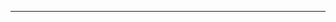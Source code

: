 <!--
CO_OP_TRANSLATOR_METADATA:
{
  "original_hash": "2b4c36be7d66b32e4fac47761718b4a9",
  "translation_date": "2025-08-26T13:27:06+00:00",
  "source_file": "05-advanced-prompts/README.md",
  "language_code": "lt"
}
-->




---

